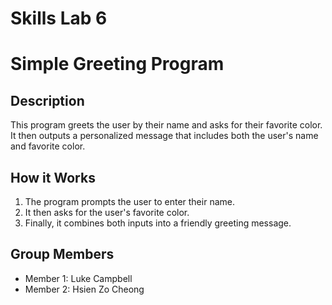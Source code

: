 # Skills Lab 6
# Simple Greeting Program

## Description
This program greets the user by their name and asks for their favorite color. It then outputs a personalized message that includes both the user's name and favorite color.

## How it Works
1. The program prompts the user to enter their name.
2. It then asks for the user's favorite color.
3. Finally, it combines both inputs into a friendly greeting message.

## Group Members
- Member 1: Luke Campbell
- Member 2: Hsien Zo Cheong
